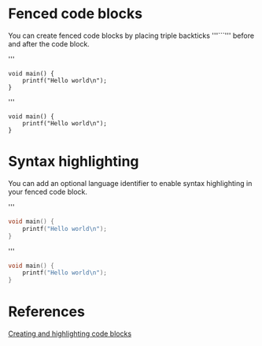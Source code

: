 # Fenced code blocks
You can create fenced code blocks by placing triple backticks '''```''' before and after the code block.

'''
```
void main() {
	printf("Hello world\n");
}
```
'''

```
void main() {
	printf("Hello world\n");
}
```

# Syntax highlighting
You can add an optional language identifier to enable syntax highlighting in your fenced code block.

'''
```c
void main() {
	printf("Hello world\n");
}
```
'''

```c
void main() {
	printf("Hello world\n");
}
```


# References
[Creating and highlighting code blocks](https://help.github.com/articles/creating-and-highlighting-code-blocks/)
